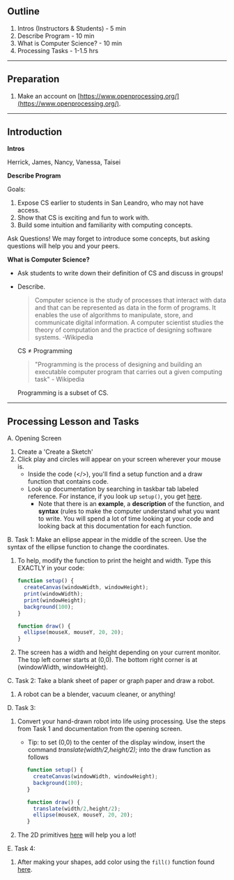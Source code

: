 ## Outline

1. Intros (Instructors & Students) - 5 min
2. Describe Program - 10 min
4. What is Computer Science? - 10 min
6. Processing Tasks - 1-1.5 hrs

---

## Preparation

1. Make an account on [https://www.openprocessing.org/](https://www.openprocessing.org/).

---


## Introduction

**Intros**

Herrick, James, Nancy, Vanessa, Taisei

**Describe Program**

Goals:

1. Expose CS earlier to students in San Leandro, who may not have access.
2. Show that CS is exciting and fun to work with.
3. Build some intuition and familiarity with computing concepts.

Ask Questions!
We may forget to introduce some concepts, but asking questions will help you and your peers.

**What is Computer Science?**

- Ask students to write down their definition of CS and discuss in groups!
- Describe.

    > Computer science is the study of processes that interact with data and that can be represented as data in the form of programs. It enables the use of algorithms to manipulate, store, and communicate digital information. A computer scientist studies the theory of computation and the practice of designing software systems. -Wikipedia

    CS ≠ Programming

    > "Programming is the process of designing and building an executable computer program that carries out a given computing task" - Wikipedia

    Programming is a subset of CS.

---

## Processing Lesson and Tasks

A. Opening Screen
   1. Create a 'Create a Sketch'
   1. Click play and circles will appear on your screen wherever your mouse is.
      - Inside the code (</>), you'll find a setup function and a draw function that contains code.
      - Look up documentation by searching in taskbar tab labeled reference. For instance, if you look up `setup()`, you get [here](http://p5js.org/reference/#/p5/setup).
         - Note that there is an **example**, a **description** of the function, and **syntax** (rules to make the computer understand what you want to write. You will spend a lot of time looking at your code and
            looking back at this documentation for each function.

B. Task 1: Make an ellipse appear in the middle of the screen. Use the syntax of the ellipse function to change the coordinates.
   1. To help, modify the function to print the height and width. Type this EXACTLY in your code:
      ```javascript
      function setup() {
        createCanvas(windowWidth, windowHeight);
        print(windowWidth);
        print(windowHeight);
        background(100);
      }

      function draw() {
        ellipse(mouseX, mouseY, 20, 20);
      }
      ```
   2. The screen has a width and height depending on your current monitor. The top left corner starts at (0,0). The bottom right corner is at (windowWidth, windowHeight).

C. Task 2: Take a blank sheet of paper or graph paper and draw a robot.
   1. A robot can be a blender, vacuum cleaner, or anything!

D. Task 3:
   1. Convert your hand-drawn robot into life using processing. Use the steps from Task 1 and documentation from the opening screen.
        - Tip: to set (0,0) to the center of the display window, insert the command _translate(width/2,height/2);_ into the draw function as follows
     
       ```javascript
          function setup() {
            createCanvas(windowWidth, windowHeight);
            background(100);
          }

          function draw() {
            translate(width/2,height/2);
            ellipse(mouseX, mouseY, 20, 20);
          }
       ```
   2. The 2D primitives [here](http://p5js.org/reference/) will help you a lot!

E. Task 4:
   1. After making your shapes, add color using the `fill()` function found [here](http://p5js.org/reference/#/p5/fill).
